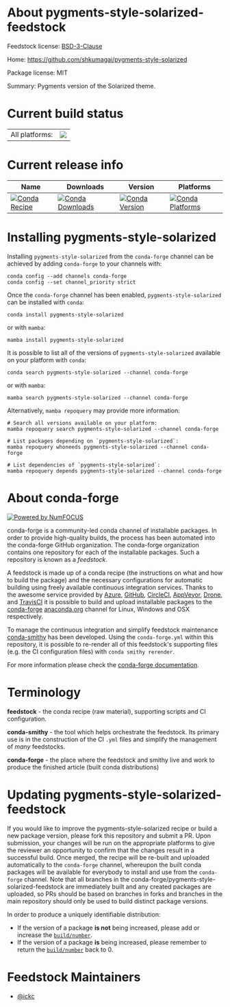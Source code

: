 About pygments-style-solarized-feedstock
========================================

Feedstock license: [BSD-3-Clause](https://github.com/conda-forge/pygments-style-solarized-feedstock/blob/main/LICENSE.txt)

Home: https://github.com/shkumagai/pygments-style-solarized

Package license: MIT

Summary: Pygments version of the Solarized theme.

Current build status
====================


<table><tr><td>All platforms:</td>
    <td>
      <a href="https://dev.azure.com/conda-forge/feedstock-builds/_build/latest?definitionId=11440&branchName=main">
        <img src="https://dev.azure.com/conda-forge/feedstock-builds/_apis/build/status/pygments-style-solarized-feedstock?branchName=main">
      </a>
    </td>
  </tr>
</table>

Current release info
====================

| Name | Downloads | Version | Platforms |
| --- | --- | --- | --- |
| [![Conda Recipe](https://img.shields.io/badge/recipe-pygments--style--solarized-green.svg)](https://anaconda.org/conda-forge/pygments-style-solarized) | [![Conda Downloads](https://img.shields.io/conda/dn/conda-forge/pygments-style-solarized.svg)](https://anaconda.org/conda-forge/pygments-style-solarized) | [![Conda Version](https://img.shields.io/conda/vn/conda-forge/pygments-style-solarized.svg)](https://anaconda.org/conda-forge/pygments-style-solarized) | [![Conda Platforms](https://img.shields.io/conda/pn/conda-forge/pygments-style-solarized.svg)](https://anaconda.org/conda-forge/pygments-style-solarized) |

Installing pygments-style-solarized
===================================

Installing `pygments-style-solarized` from the `conda-forge` channel can be achieved by adding `conda-forge` to your channels with:

```
conda config --add channels conda-forge
conda config --set channel_priority strict
```

Once the `conda-forge` channel has been enabled, `pygments-style-solarized` can be installed with `conda`:

```
conda install pygments-style-solarized
```

or with `mamba`:

```
mamba install pygments-style-solarized
```

It is possible to list all of the versions of `pygments-style-solarized` available on your platform with `conda`:

```
conda search pygments-style-solarized --channel conda-forge
```

or with `mamba`:

```
mamba search pygments-style-solarized --channel conda-forge
```

Alternatively, `mamba repoquery` may provide more information:

```
# Search all versions available on your platform:
mamba repoquery search pygments-style-solarized --channel conda-forge

# List packages depending on `pygments-style-solarized`:
mamba repoquery whoneeds pygments-style-solarized --channel conda-forge

# List dependencies of `pygments-style-solarized`:
mamba repoquery depends pygments-style-solarized --channel conda-forge
```


About conda-forge
=================

[![Powered by
NumFOCUS](https://img.shields.io/badge/powered%20by-NumFOCUS-orange.svg?style=flat&colorA=E1523D&colorB=007D8A)](https://numfocus.org)

conda-forge is a community-led conda channel of installable packages.
In order to provide high-quality builds, the process has been automated into the
conda-forge GitHub organization. The conda-forge organization contains one repository
for each of the installable packages. Such a repository is known as a *feedstock*.

A feedstock is made up of a conda recipe (the instructions on what and how to build
the package) and the necessary configurations for automatic building using freely
available continuous integration services. Thanks to the awesome service provided by
[Azure](https://azure.microsoft.com/en-us/services/devops/), [GitHub](https://github.com/),
[CircleCI](https://circleci.com/), [AppVeyor](https://www.appveyor.com/),
[Drone](https://cloud.drone.io/welcome), and [TravisCI](https://travis-ci.com/)
it is possible to build and upload installable packages to the
[conda-forge](https://anaconda.org/conda-forge) [anaconda.org](https://anaconda.org/)
channel for Linux, Windows and OSX respectively.

To manage the continuous integration and simplify feedstock maintenance
[conda-smithy](https://github.com/conda-forge/conda-smithy) has been developed.
Using the ``conda-forge.yml`` within this repository, it is possible to re-render all of
this feedstock's supporting files (e.g. the CI configuration files) with ``conda smithy rerender``.

For more information please check the [conda-forge documentation](https://conda-forge.org/docs/).

Terminology
===========

**feedstock** - the conda recipe (raw material), supporting scripts and CI configuration.

**conda-smithy** - the tool which helps orchestrate the feedstock.
                   Its primary use is in the construction of the CI ``.yml`` files
                   and simplify the management of *many* feedstocks.

**conda-forge** - the place where the feedstock and smithy live and work to
                  produce the finished article (built conda distributions)


Updating pygments-style-solarized-feedstock
===========================================

If you would like to improve the pygments-style-solarized recipe or build a new
package version, please fork this repository and submit a PR. Upon submission,
your changes will be run on the appropriate platforms to give the reviewer an
opportunity to confirm that the changes result in a successful build. Once
merged, the recipe will be re-built and uploaded automatically to the
`conda-forge` channel, whereupon the built conda packages will be available for
everybody to install and use from the `conda-forge` channel.
Note that all branches in the conda-forge/pygments-style-solarized-feedstock are
immediately built and any created packages are uploaded, so PRs should be based
on branches in forks and branches in the main repository should only be used to
build distinct package versions.

In order to produce a uniquely identifiable distribution:
 * If the version of a package **is not** being increased, please add or increase
   the [``build/number``](https://docs.conda.io/projects/conda-build/en/latest/resources/define-metadata.html#build-number-and-string).
 * If the version of a package **is** being increased, please remember to return
   the [``build/number``](https://docs.conda.io/projects/conda-build/en/latest/resources/define-metadata.html#build-number-and-string)
   back to 0.

Feedstock Maintainers
=====================

* [@ickc](https://github.com/ickc/)

